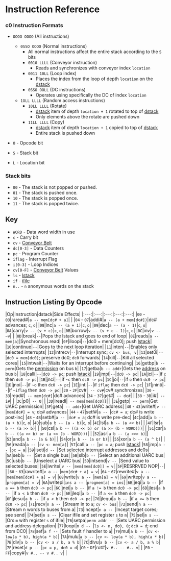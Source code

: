 # Instruction Reference

### c0 Instruction Formats

- `OOOO OOOO` (All instructions)
  - `0SSO OOOO` (Normal instructions)
    - All normal instructions affect the entire stack according to the `S` bits
    - `0010 LLLL` (Conveyor instruction)
      - Reads and synchronizes with conveyor index `location`
    - `0011 10LL` (Loop index)
      - Places the index from the loop of depth `location` on the [dstack](architecture/dstack.html)
    - `0SSO OOLL` (DC instructions)
      - Operates using specifically the DC of index `location`
  - `1OLL LLLL` (Random access instructions)
    - `10LL LLLL` (Rotate)
      - [dstack](architecture/dstack.html) item of depth `location + 1` rotated to top of [dstack](architecture/dstack.html)
      - Only elements above the rotate are pushed down
    - `11LL LLLL` (Copy)
      - [dstack](architecture/dstack.html) item of depth `location + 1` copied to top of [dstack](architecture/dstack.html)
      - Entire stack is pushed down

- `O` - Opcode bit
- `S` - Stack bit
- `L` - Location bit

### Stack bits
- `00` - The stack is not popped or pushed.
- `01` - The stack is pushed once.
- `10` - The stack is popped once.
- `11` - The stack is popped twice.

## Key
- `WORD` - Data word width in use
- `c` - Carry bit
- `cv` - [Conveyor Belt](architecture/conveyor.html)
- `dc[0-3]` - Data Counters
- `pc` - Program Counter
- `iflag` - Interrupt Flag
- `i[0-3]` - Loop Indices
- `cv[0-F]` - [Conveyor Belt](architecture/conveyor.html) Values
- `ls` - [lstack](architecture/lstack.html)
- `if` - [ifile](architecture/ifile.html)
- `n..` - `n` anonymous words on the stack

## Instruction Listing By Opcode

|Op|Instruction|dstack|Side Effects|
|:---:|:---:|:---:|:---:|:---:|
|`00` - `03`|raread#|`a -- mem[dc# + a]`| |
|`04` - `07`|addi#|`a -- (a + mem[dc#])`|dc# advances; `c`, `o`|
|`08`|inc|`a -- (a + 1)`|`c`, `o`|
|`09`|dec|`a -- (a - 1)`|`c`, `o`|
|`0A`|carry|`v -- (v + c)`|`c`, `o`|
|`0B`|borrow|`v -- (v + c - 1)`|`c`, `o`|
|`0C`|inv|`v -- ~v`| |
|`0D`|break|` -- `|Pops the lstack and goes to end of loop|
|`0E`|reads|`a -- mem[a]`|Synchronous read|
|`0F`|iloopi|` -- `|dc0 = mem[dc0]; push [lstack](architecture/lstack.html)|
|`10`|continue|` -- `|Goes to the next loop iteration|
|`11`|inten|` -- `|Enables only selected interrupts|
|`12`|intrecv|` -- `|Interrupt sync; `cv <- bus, v`|
|`13`|set0i|` -- `|`dc0 = mem[dc0]`; preserve dc0; `dc0` forwards|
|`14`|kill|` -- `|Kill all selected cores|
|`15`|intwait|` -- `|Waits for an interrupt before continuing|
|`16`|getbp|`b -- perm`|Gets the [permission](uarc.md) on bus `b`|
|`17`|getba|`b -- addr`|Gets the [address](uarc.md) on bus `b`|
|`18`|calli|` -- `|`dc0 -> pc`; push [lstack](architecture/lstack.html)|
|`19`|jmpi|` -- `|`dc0 -> pc`|
|`1A`|jci|` -- `|if `c` then `dc0 -> pc`|
|`1B`|jnci|` -- `|if `~c` then `dc0 -> pc`|
|`1C`|joi|` -- `|if `o` then `dc0 -> pc`|
|`1D`|jnoi|` -- `|if `~o` then `dc0 -> pc`|
|`1E`|jinti|` -- `|if `iflag` then `dc0 -> pc`|
|`1F`|jninti|` -- `|if `~iflag` then `dc0 -> pc`|
|`20` - `2F`|cv#|` -- cv#`|cv# synchronizes|
|`30` - `33`|read#|` -- mem[dc#]`|dc# advances|
|`34` - `37`|get#|` -- dc#`| |
|`38` - `3B`|i#|` -- i#`| |
|`3C`|p0|` -- 0`| |
|`3D`|ireadi|` -- mem[mem[dc0]]`| |
|`3E`|getp|` -- perm`|Get UARC permission|
|`3F`|geta|` -- addr`|Get UARC address|
|`40` - `43`|write#|`v -- `|`mem[dc#] = v`; dc# advances|
|`44` - `47`|setf#|`a -- `|`dc# = a`; dc# is write post-inc|
|`48` - `4B`|setb#|`a -- `|`dc# = a`; dc# is write pre-dec|
|`4C`|add|`a b -- (a + b)`|`c`, `o`|
|`4D`|sub|`a b -- (a - b)`|`c`, `o`|
|`4E`|lsl|`a b -- (a << b)`| |
|`4F`|lsr|`a b -- (a >> b)`| |
|`50`|csl|`a b -- ((a << b) or (a >> (b - WORD)))`| |
|`51`|csr|`a b -- ((a >> b) or (a << (b - WORD)))`| |
|`52`|asr|`a b -- (a >>> b)`||
|`53`|and|`a b -- (a & b)`| |
|`54`|or|`a b -- (a or b)`| |
|`55`|xor|`a b -- (a ^ b)`| |
|`56`|reada|`a -- `|`cv <- mem[a]`|
|`57`|call|`a -- `|`pc = a`; push [lstack](architecture/lstack.html)|
|`58`|jmp|`a -- `|`pc = a`|
|`59`|iseti|`d -- `|Set selected interrupt addresses and dc0s|
|`5A`|seb|`b -- `|Set a single bus|
|`5B`|slb|`b -- `|Select an additional UARC bus|
|`5C`|usb|`b -- `|Unselect a UARC bus|
|`5D`|intsend|`v -- `|Send value to selected buses|
|`5E`|iwritei|`v -- `|`mem[mem[dc0]] = v`|
|`5F`|RESRRVED NOP|` -- `| |
|`60` - `63`|rawrite#|`v a -- `|`mem[dc# + a] = v`|
|`64` - `67`|rewrite#|`v a -- `|`mem[mem[dc#] + a] = v`|
|`68`|write|`v a -- `|`mem[a] = v`|
|`69`|writep|`v a -- `|`progmem[a] = v`|
|`6A`|writepi|`ins a -- `|`progmem[a] = ins`|
|`6B`|jeqi|`a b -- `|if `a == b` then `dc0 -> pc`|
|`6C`|jnei|`a b -- `|if `a != b` then `dc0 -> pc`|
|`6D`|jlesi|`a b -- `|if `a < b` then `dc0 -> pc`|
|`6E`|jleqi|`a b -- `|if `a <= b` then `dc0 -> pc`|
|`6F`|jlesui|`a b -- `|if `a < b` then `dc0 -> pc`|
|`70`|jlequi|`a b -- `|if `a <= b` then `dc0 -> pc`|
|`71`|recv|`n a -- `|Stream in to `a`; `cv <- bus`|
|`72`|send|`n a -- `|Stream n words to buses from a|
|`73`|incept|`n a -- `|Incept target cores; see send|
|`74`|set|`m s -- `|Clear ifile and set register `s` to `m`|
|`75`|sel|`m s -- `|Ors `m` with register `s` of ifile|
|`76`|setpa|`perm addr -- `|Sets UARC permission and address delegation|
|`77`|loopi|`n d -- `|`ls <- n, dc0, 0`; `dc0 = d`; end from DC0|
|`78`|sef|`a f -- `|Sets fault `f` handler to `a`|
|`79`|mul|`a b -- `|`cv <- low(a * b), high(a * b)`|
|`7A`|mulu|`a b -- `|`cv <- low(a * b), high(a * b)`|
|`7B`|div|`a b -- `|`cv <- a / b, a % b`|
|`7C`|divu|`a b -- `|`cv <- a / b, a % b`|
|`7F`|reset|`d p -- `|`pc = p, dc0 = d`|
|`C0` - `DF`|rot#|`v #.. -- #.. v`| |
|`E0` - `FF`|copy#|`v #.. -- v #.. v`| |
